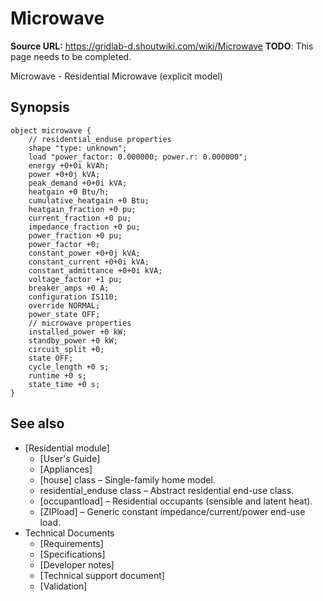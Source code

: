 # Microwave

**Source URL:** https://gridlab-d.shoutwiki.com/wiki/Microwave
**TODO**:  This page needs to be completed. 

Microwave \- Residential Microwave (explicit model) 

## Synopsis
    
    
    object microwave {
    	// residential_enduse properties
    	shape "type: unknown";
    	load "power_factor: 0.000000; power.r: 0.000000";
    	energy +0+0i kVAh;
    	power +0+0j kVA;
    	peak_demand +0+0i kVA;
    	heatgain +0 Btu/h;
    	cumulative_heatgain +0 Btu;
    	heatgain_fraction +0 pu;
    	current_fraction +0 pu;
    	impedance_fraction +0 pu;
    	power_fraction +0 pu;
    	power_factor +0;
    	constant_power +0+0j kVA;
    	constant_current +0+0i kVA;
    	constant_admittance +0+0i kVA;
    	voltage_factor +1 pu;
    	breaker_amps +0 A;
    	configuration IS110;
    	override NORMAL;
    	power_state OFF;
    	// microwave properties
    	installed_power +0 kW;
    	standby_power +0 kW;
    	circuit_split +0;
    	state OFF;
    	cycle_length +0 s;
    	runtime +0 s;
    	state_time +0 s;
    }
    

## See also

  * [Residential module]
    * [User's Guide]
    * [Appliances]
    * [house] class – Single-family home model.
    * residential_enduse class – Abstract residential end-use class.
    * [occupantload] – Residential occupants (sensible and latent heat).
    * [ZIPload] – Generic constant impedance/current/power end-use load.
  * Technical Documents 
    * [Requirements]
    * [Specifications]
    * [Developer notes]
    * [Technical support document]
    * [Validation]

